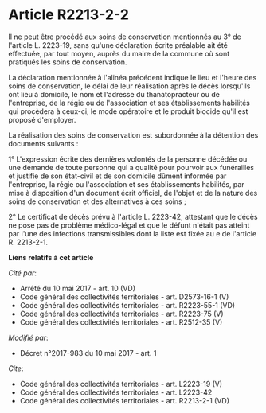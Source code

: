 # Article R2213-2-2

Il ne peut être procédé aux soins de conservation mentionnés au 3° de l'article L. 2223-19, sans qu'une déclaration écrite
préalable ait été effectuée, par tout moyen, auprès du maire de la commune où sont pratiqués les soins de conservation. 

La déclaration mentionnée à l'alinéa précédent indique le lieu et l'heure des soins de conservation, le délai de leur
réalisation après le décès lorsqu'ils ont lieu à domicile, le nom et l'adresse du thanatopracteur ou de l'entreprise, de la
régie ou de l'association et ses établissements habilités qui procèdera à ceux-ci, le mode opératoire et le produit biocide
qu'il est proposé d'employer. 

La réalisation des soins de conservation est subordonnée à la détention des documents suivants : 

1° L'expression écrite des dernières volontés de la personne décédée ou une demande de toute personne qui a qualité pour
pourvoir aux funérailles et justifie de son état-civil et de son domicile dûment informée par l'entreprise, la régie ou
l'association et ses établissements habilités, par mise à disposition d'un document écrit officiel, de l'objet et de la
nature des soins de conservation et des alternatives à ces soins ; 

2° Le certificat de décès prévu à l'article L. 2223-42, attestant que le décès ne pose pas de problème médico-légal et que le
défunt n'était pas atteint par l'une des infections transmissibles dont la liste est fixée au e de l'article R. 2213-2-1.

**Liens relatifs à cet article**

_Cité par_:

  - Arrêté du 10 mai 2017 - art. 10 (VD)
  - Code général des collectivités territoriales - art. D2573-16-1 (V)
  - Code général des collectivités territoriales - art. R2223-55-1 (VD)
  - Code général des collectivités territoriales - art. R2223-75 (V)
  - Code général des collectivités territoriales - art. R2512-35 (V)

_Modifié par_:

  - Décret n°2017-983 du 10 mai 2017 - art. 1

_Cite_:

  - Code général des collectivités territoriales - art. L2223-19 (V)
  - Code général des collectivités territoriales - art. L2223-42
  - Code général des collectivités territoriales - art. R2213-2-1 (VD)
